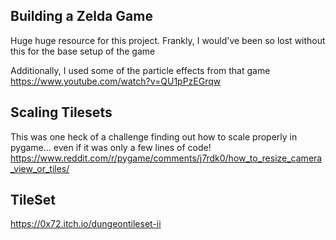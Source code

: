 ## Building a Zelda Game
Huge huge resource for this project. Frankly, I would've been so lost without this for the base setup of the game

Additionally, I used some of the particle effects from that game
https://www.youtube.com/watch?v=QU1pPzEGrqw

## Scaling Tilesets
This was one heck of a challenge finding out how to scale properly in pygame... even if it was only a few lines of code!
https://www.reddit.com/r/pygame/comments/j7rdk0/how_to_resize_camera_view_or_tiles/

## TileSet
https://0x72.itch.io/dungeontileset-ii